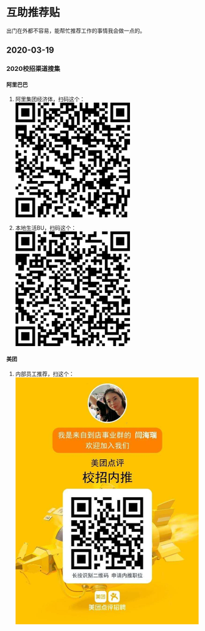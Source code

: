 # 互助推荐贴
出门在外都不容易，能帮忙推荐工作的事情我会做一点的。

## 2020-03-19

### 2020校招渠道搜集

#### 阿里巴巴
1. 阿里集团经济体，扫码这个：        
![](https://github.com/GerryIsWarrior/fileCache/blob/master/image/ali-recruit.png)

2. 本地生活BU，扫码这个：         
![](https://github.com/GerryIsWarrior/fileCache/blob/master/image/e-recruit.png)

#### 美团
1. 内部员工推荐，扫这个：      
![](https://github.com/GerryIsWarrior/fileCache/blob/master/image/mt1584609907928.jpg)
